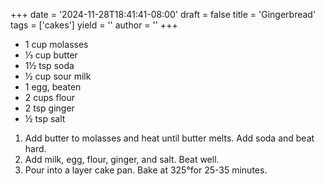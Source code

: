 +++
date = '2024-11-28T18:41:41-08:00'
draft = false
title = 'Gingerbread'
tags = ['cakes']
yield = ''
author = ''
+++

* 1 cup molasses
* ⅓ cup butter
* 1½ tsp soda
* ½ cup sour milk
* 1 egg, beaten
* 2 cups flour
* 2 tsp ginger
* ½ tsp salt

1. Add butter to molasses and heat until butter melts. Add soda and beat hard.
2. Add milk, egg, flour, ginger, and salt. Beat well.
4. Pour into a layer cake pan. Bake at 325°for 25-35 minutes.